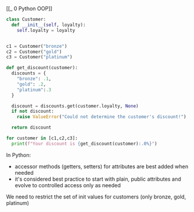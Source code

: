 [[_ 0 Python OOP]]

```python
class Customer:
  def __init__(self, loyalty):
    self.loyalty = loyalty


c1 = Customer("bronze")
c2 = Customer("gold")
c3 = Customer("platinum")

def get_discount(customer):
  discounts = {
    "bronze": .1,
    "gold": .2,
    "platinum":.3
  }

  discount = discounts.get(customer.loyalty, None)
  if not discount:
    raise ValueError("Could not determine the customer's discount!")

  return discount 

for customer in [c1,c2,c3]:
  print(f"Your discount is {get_discount(customer):.0%}")


```


In Python:
- accessor methods (getters, setters) for attributes are best added when needed
- it's considered best practice to start with plain, public attributes and evolve to controlled access only as needed


We need to restrict the set of init values  for customers (only bronze, gold, platinum)










